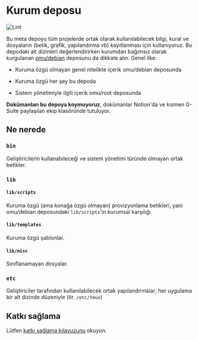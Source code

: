 Kurum deposu
============

![Lint](https://github.com/omu/omu/workflows/lint/badge.svg)

Bu meta depoyu tüm projelerde ortak olarak kullanılabilecek bilgi, kural ve dosyaların (betik, grafik, yapılandırma vb)
kayıtlanması için kullanıyoruz.  Bu depodaki alt dizinleri değerlendirirken kurumdan bağımsız olarak kurgulanan
[omu/debian](https://github.com/omu/debian) deposunu da dikkate alın.  Genel ilke:

- Kuruma özgü olmayan genel nitelikte içerik omu/debian deposunda

- Kuruma özgü her şey bu depoda

- Sistem yönetimiyle ilgili içerik omu/root deposunda

**Dokümanları bu depoya koymuyoruz**, dokümanlar Notion'da ve kısmen G-Suite paylaşılan ekip klasöründe tutuluyor.

Ne nerede
---------

### `bin`

Geliştiricilerin kullanabileceği ve sistem yönetimi türünde olmayan ortak betikler.

### `lib`

#### `lib/scripts`

Kuruma özgü (ama konağa özgü olmayan) provizyonlama betikleri, yani omu/debian deposundaki `lib/scripts`'in kurumsal
karşılığı.

#### `lib/templates`

Kuruma özgü şablonlar.

#### `lib/misc`

Sınıflanamayan dosyalar.

### `etc`

Geliştiriciler tarafından kullanılabilecek ortak yapılandırmalar; her uygulama bir alt dizinde düzeniyle (ör.
`/etc/tmux`)

Katkı sağlama
-------------

Lütfen [katkı sağlama kılavuzunu](.github/CONTRIBUTING.md) okuyun.
